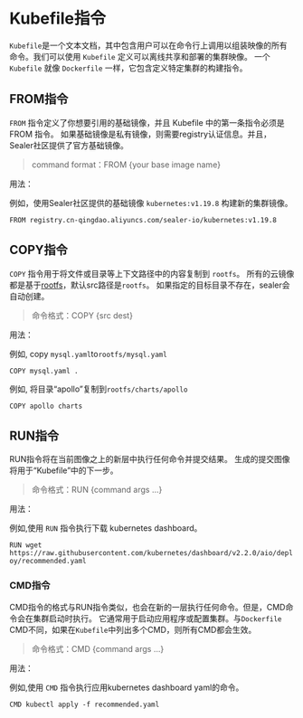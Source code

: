# Kubefile指令

`Kubefile`是一个文本文档，其中包含用户可以在命令行上调用以组装映像的所有命令。我们可以使用 `Kubefile` 定义可以离线共享和部署的集群映像。
一个 `Kubefile` 就像 `Dockerfile` 一样，它包含定义特定集群的构建指令。

## FROM指令

`FROM` 指令定义了你想要引用的基础镜像，并且 Kubefile 中的第一条指令必须是 FROM 指令。
如果基础镜像是私有镜像，则需要registry认证信息。并且，Sealer社区提供了官方基础镜像。

> command format：FROM {your base image name}

用法：

例如，使用Sealer社区提供的基础镜像 `kubernetes:v1.19.8` 构建新的集群镜像。

`FROM registry.cn-qingdao.aliyuncs.com/sealer-io/kubernetes:v1.19.8`

## COPY指令

`COPY` 指令用于将文件或目录等上下文路径中的内容复制到 `rootfs`。
所有的云镜像都是基于[rootfs](....apicloudrootfs.md)，默认src路径是`rootfs`。
如果指定的目标目录不存在，sealer会自动创建。

> 命令格式：COPY {src dest}

用法：

例如, copy `mysql.yaml`to`rootfs/mysql.yaml`

`COPY mysql.yaml .`

例如, 将目录“apollo”复制到`rootfs/charts/apollo`

`COPY apollo charts`

## RUN指令

RUN指令将在当前图像之上的新层中执行任何命令并提交结果。
生成的提交图像将用于“Kubefile”中的下一步。

> 命令格式：RUN {command args ...}

用法：

例如,使用 `RUN` 指令执行下载 kubernetes dashboard。

`RUN wget https://raw.githubusercontent.com/kubernetes/dashboard/v2.2.0/aio/deploy/recommended.yaml`

### CMD指令

CMD指令的格式与RUN指令类似，也会在新的一层执行任何命令。但是，CMD命令会在集群启动时执行。
它通常用于启动应用程序或配置集群。与`Dockerfile` CMD不同，如果在`Kubefile`中列出多个CMD，则所有CMD都会生效。

> 命令格式：CMD {command args ...}

用法：

例如,使用 `CMD` 指令执行应用kubernetes dashboard yaml的命令。

`CMD kubectl apply -f recommended.yaml`
